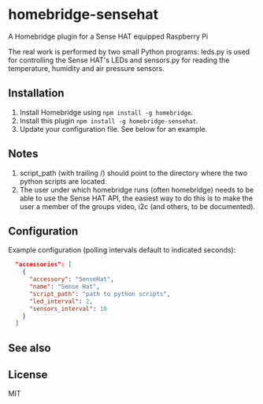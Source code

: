 # homebridge-sensehat

A Homebridge plugin for a Sense HAT equipped Raspberry Pi

The real work is performed by two small Python programs: leds.py is used for controlling the Sense HAT's LEDs and sensors.py for reading the temperature, humidity and air pressure sensors.

## Installation
1.	Install Homebridge using `npm install -g homebridge`.
2.	Install this plugin `npm install -g homebridge-sensehat`.
3.	Update your configuration file. See below for an example.

## Notes
1. script_path (with trailing /) should point to the directory where the two python scripts are located.
2. The user under which homebridge runs (often homebridge) needs to be able to use the Sense HAT API, the easiest way to do this is to make the user a member of the groups video, i2c (and others, to be documented).

## Configuration

Example configuration (polling intervals default to indicated seconds):

```json
  "accessories": [
    {
      "accessory": "SenseHat",
      "name": "Sense Hat",
      "script_path": "path to python scripts",
      "led_interval": 2,
      "sensors_interval": 10
    }
  ]
```

## See also

## License

MIT
